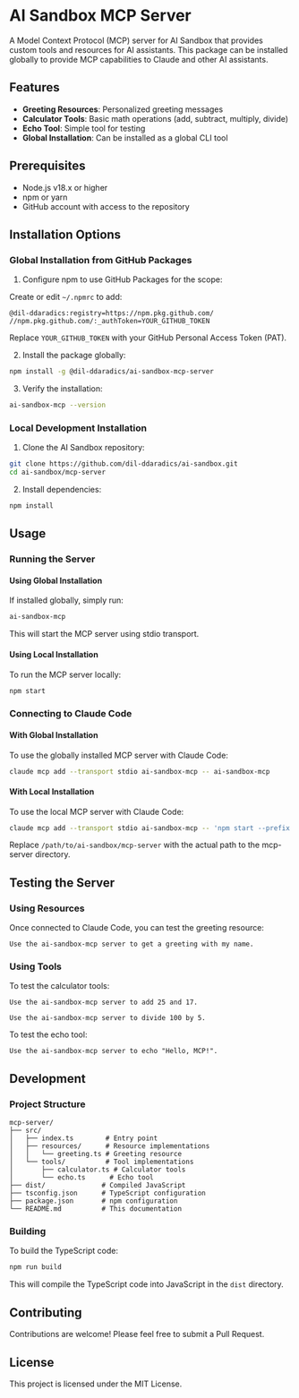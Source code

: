 # AI Sandbox MCP Server

A Model Context Protocol (MCP) server for AI Sandbox that provides custom tools and resources for AI assistants. This package can be installed globally to provide MCP capabilities to Claude and other AI assistants.

## Features

- **Greeting Resources**: Personalized greeting messages
- **Calculator Tools**: Basic math operations (add, subtract, multiply, divide)
- **Echo Tool**: Simple tool for testing
- **Global Installation**: Can be installed as a global CLI tool

## Prerequisites

- Node.js v18.x or higher
- npm or yarn
- GitHub account with access to the repository

## Installation Options

### Global Installation from GitHub Packages

1. Configure npm to use GitHub Packages for the scope:

Create or edit `~/.npmrc` to add:

```
@dil-ddaradics:registry=https://npm.pkg.github.com/
//npm.pkg.github.com/:_authToken=YOUR_GITHUB_TOKEN
```

Replace `YOUR_GITHUB_TOKEN` with your GitHub Personal Access Token (PAT).

2. Install the package globally:

```bash
npm install -g @dil-ddaradics/ai-sandbox-mcp-server
```

3. Verify the installation:

```bash
ai-sandbox-mcp --version
```

### Local Development Installation

1. Clone the AI Sandbox repository:

```bash
git clone https://github.com/dil-ddaradics/ai-sandbox.git
cd ai-sandbox/mcp-server
```

2. Install dependencies:

```bash
npm install
```

## Usage

### Running the Server

#### Using Global Installation

If installed globally, simply run:

```bash
ai-sandbox-mcp
```

This will start the MCP server using stdio transport.

#### Using Local Installation

To run the MCP server locally:

```bash
npm start
```

### Connecting to Claude Code

#### With Global Installation

To use the globally installed MCP server with Claude Code:

```bash
claude mcp add --transport stdio ai-sandbox-mcp -- ai-sandbox-mcp
```

#### With Local Installation

To use the local MCP server with Claude Code:

```bash
claude mcp add --transport stdio ai-sandbox-mcp -- 'npm start --prefix /path/to/ai-sandbox/mcp-server'
```

Replace `/path/to/ai-sandbox/mcp-server` with the actual path to the mcp-server directory.

## Testing the Server

### Using Resources

Once connected to Claude Code, you can test the greeting resource:

```
Use the ai-sandbox-mcp server to get a greeting with my name.
```

### Using Tools

To test the calculator tools:

```
Use the ai-sandbox-mcp server to add 25 and 17.
```

```
Use the ai-sandbox-mcp server to divide 100 by 5.
```

To test the echo tool:

```
Use the ai-sandbox-mcp server to echo "Hello, MCP!".
```

## Development

### Project Structure

```
mcp-server/
├── src/
│   ├── index.ts        # Entry point
│   ├── resources/      # Resource implementations
│   │   └── greeting.ts # Greeting resource
│   └── tools/          # Tool implementations
│       ├── calculator.ts # Calculator tools
│       └── echo.ts      # Echo tool
├── dist/              # Compiled JavaScript
├── tsconfig.json      # TypeScript configuration
├── package.json       # npm configuration
└── README.md          # This documentation
```

### Building

To build the TypeScript code:

```bash
npm run build
```

This will compile the TypeScript code into JavaScript in the `dist` directory.

## Contributing

Contributions are welcome! Please feel free to submit a Pull Request.

## License

This project is licensed under the MIT License.